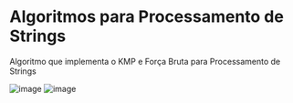 # Algoritmos para Processamento de Strings

Algoritmo que implementa o KMP e Força Bruta para Processamento de Strings

![image](https://user-images.githubusercontent.com/54067766/203609402-f9739472-82a3-426a-832d-d57f34385fdb.png)
![image](https://user-images.githubusercontent.com/54067766/203609434-7b33ee39-a66d-4b69-b7b5-8074b5999862.png)
